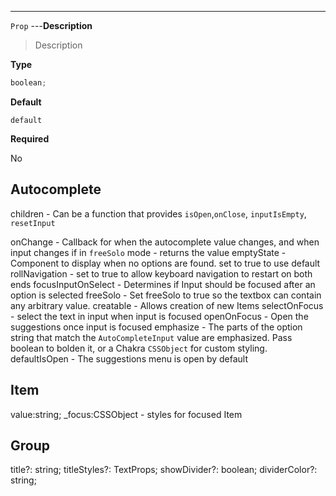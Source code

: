 ---

`Prop`
---**Description**

> Description

**Type**

```ts
boolean;
```

**Default**

`default`

**Required**

No

## Autocomplete

children - Can be a function that provides `isOpen`,`onClose`, `inputIsEmpty`, `resetInput`

onChange - Callback for when the autocomplete value changes, and when input changes if in `freeSolo` mode - returns the value
emptyState - Component to display when no options are found. set to true to use default
rollNavigation - set to true to allow keyboard navigation to restart on both ends
focusInputOnSelect - Determines if Input should be focused after an option is selected
freeSolo - Set freeSolo to true so the textbox can contain any arbitrary value.
creatable - Allows creation of new Items
selectOnFocus - select the text in input when input is focused
openOnFocus - Open the suggestions once input is focused
emphasize - The parts of the option string that match the `AutoCompleteInput` value are emphasized. Pass boolean to bolden it, or a Chakra `CSSObject` for custom styling.
defaultIsOpen - The suggestions menu is open by default

## Item

value:string;
\_focus:CSSObject - styles for focused Item

## Group

title?: string;
titleStyles?: TextProps;
showDivider?: boolean;
dividerColor?: string;
